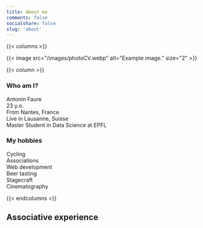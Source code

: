 ```yaml
---
title: About me
comments: false
socialshare: false
slug: 'about'
---
```


{{< columns >}}

{{< image src="/images/photoCV.webp" alt="Example image." size="2" >}}

{{< column >}}

### Who am I?
Antonin Faure \
23 y.o. \
From Nantes, France \
Live in Lausanne, Suisse \
Master Student in Data Science at EPFL

### My hobbies
Cycling \
Associations \
Web development \
Beer tasting \
Stagecraft \
Cinematography

{{< endcolumns >}}

## Associative experience